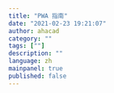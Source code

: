 ```yaml
---
title: "PWA 指南"
date: "2021-02-23 19:21:07"
author: ahacad
category: ""
tags: [""]
description: ""
language: zh
mainpanel: true
published: false
---
```



